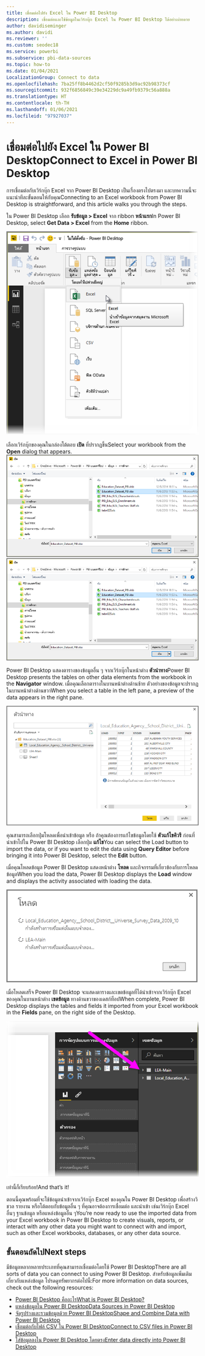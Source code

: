 ```yaml
---
title: เชื่อมต่อไปยัง Excel ใน Power BI Desktop
description: เชื่อมต่อและใช้ข้อมูลในเวิร์กบุ๊ก Excel ใน Power BI Desktop ได้อย่างง่ายดาย
author: davidiseminger
ms.author: davidi
ms.reviewer: ''
ms.custom: seodec18
ms.service: powerbi
ms.subservice: pbi-data-sources
ms.topic: how-to
ms.date: 01/04/2021
LocalizationGroup: Connect to data
ms.openlocfilehash: 7ba25ff8b4462d2cf50f9285b3d9ac92b98373cf
ms.sourcegitcommit: 932f6856849c39e34229dc9a49fb9379c56a888a
ms.translationtype: HT
ms.contentlocale: th-TH
ms.lasthandoff: 01/06/2021
ms.locfileid: "97927037"
---
```

# <a name="connect-to-excel-in-power-bi-desktop"></a><span data-ttu-id="a3a40-103">เชื่อมต่อไปยัง Excel ใน Power BI Desktop</span><span class="sxs-lookup"><span data-stu-id="a3a40-103">Connect to Excel in Power BI Desktop</span></span>
<span data-ttu-id="a3a40-104">การเชื่อมต่อกับเวิร์กบุ๊ก Excel จาก Power BI Desktop เป็นเรื่องตรงไปตรงมา และบทความนี้จะแนะนำทีละขั้นตอนให้กับคุณ</span><span class="sxs-lookup"><span data-stu-id="a3a40-104">Connecting to an Excel workbook from Power BI Desktop is straightforward, and this article walks you through the steps.</span></span>

<span data-ttu-id="a3a40-105">ใน Power BI Desktop เลือก **รับข้อมูล > Excel** จาก ribbon **หน้าแรก**</span><span class="sxs-lookup"><span data-stu-id="a3a40-105">In Power BI Desktop, select **Get Data > Excel** from the **Home** ribbon.</span></span>

![ภาพหน้าจอของตัวเลือก Excel](media/desktop-connect-excel/connect_to_excel_1.png)

<span data-ttu-id="a3a40-107">เลือกเวิร์กบุ๊กของคุณในกล่องโต้ตอบ **เปิด** ที่ปรากฏขึ้น</span><span class="sxs-lookup"><span data-stu-id="a3a40-107">Select your workbook from the **Open** dialog that appears.</span></span>
<span data-ttu-id="a3a40-108">![ภาพหน้าจอของกล่องโต้ตอบเปิด](media/desktop-connect-excel/connect_to_excel_2.png)</span><span class="sxs-lookup"><span data-stu-id="a3a40-108">![Screenshot of the Open dialog.](media/desktop-connect-excel/connect_to_excel_2.png)</span></span>

<span data-ttu-id="a3a40-109">Power BI Desktop แสดงตารางของข้อมูลอื่น ๆ จากเวิร์กบุ๊กในหน้าต่าง **ตัวนำทาง**</span><span class="sxs-lookup"><span data-stu-id="a3a40-109">Power BI Desktop presents the tables on other data elements from the workbook in the **Navigator** window.</span></span> <span data-ttu-id="a3a40-110">เมื่อคุณเลือกตารางในบานหน้าต่างด้านซ้าย ตัวอย่างของข้อมูลจะปรากฏในบานหน้าต่างด้านขวา</span><span class="sxs-lookup"><span data-stu-id="a3a40-110">When you select a table in the left pane, a preview of the data appears in the right pane.</span></span>

![ภาพหน้าจอของหน้าต่างตัวนำทาง](media/desktop-connect-excel/connect_to_excel_3.png)

<span data-ttu-id="a3a40-112">คุณสามารถเลือกปุ่มโหลดเพื่อนำเข้าข้อมูล หรือ ถ้าคุณต้องการแก้ไขข้อมูลโดยใช้ **ตัวแก้ไขคิวรี** ก่อนที่นำเข้าไปใน Power BI Desktop เลือกปุ่ม **แก้ไข**</span><span class="sxs-lookup"><span data-stu-id="a3a40-112">You can select the Load button to import the data, or if you want to edit the data using **Query Editor** before bringing it into Power BI Desktop, select the **Edit** button.</span></span>

<span data-ttu-id="a3a40-113">เมื่อคุณโหลดข้อมูล Power BI Desktop แสดงหน้าต่าง **โหลด** และกิจกรรมที่เกี่ยวข้องกับการโหลดข้อมูล</span><span class="sxs-lookup"><span data-stu-id="a3a40-113">When you load the data, Power BI Desktop displays the **Load** window and displays the activity associated with loading the data.</span></span>  

![ภาพหน้าจอของหน้าต่างโหลด](media/desktop-connect-excel/connect_to_excel_4.png)

<span data-ttu-id="a3a40-115">เมื่อโหลดเสร็จ Power BI Desktop จะแสดงตารางและเขตข้อมูลที่ได้นำเข้าจากเวิร์กบุ๊ก Excel ของคุณในบานหน้าต่าง **เขตข้อมูล** ทางด้านขวาของเดสก์ท็อป</span><span class="sxs-lookup"><span data-stu-id="a3a40-115">When complete, Power BI Desktop displays the tables and fields it imported from your Excel workbook in the **Fields** pane, on the right side of the Desktop.</span></span>

![ภาพหน้าจอของบานหน้าต่างเขตข้อมูล](media/desktop-connect-excel/connect_to_excel_5.png)

<span data-ttu-id="a3a40-117">เท่านี้ก็เรียบร้อย!</span><span class="sxs-lookup"><span data-stu-id="a3a40-117">And that’s it!</span></span>

<span data-ttu-id="a3a40-118">ตอนนี้คุณพร้อมที่จะใช้ข้อมูลนำเข้าจากเวิร์กบุ๊ก Excel ของคุณใน Power BI Desktop เพื่อสร้างวิชวล รายงาน หรือโต้ตอบกับข้อมูลอื่น ๆ ที่คุณอาจต้องการเชื่อมต่อ และนำเข้า เช่นเวิร์กบุ๊ก Excel อื่นๆ ฐานข้อมูล หรือแหล่งข้อมูลอื่น ๆ</span><span class="sxs-lookup"><span data-stu-id="a3a40-118">You’re now ready to use the imported data from your Excel workbook in Power BI Desktop to create visuals, reports, or interact with any other data you might want to connect with and import, such as other Excel workbooks, databases, or any other data source.</span></span>

## <a name="next-steps"></a><span data-ttu-id="a3a40-119">ขั้นตอนถัดไป</span><span class="sxs-lookup"><span data-stu-id="a3a40-119">Next steps</span></span>
<span data-ttu-id="a3a40-120">มีข้อมูลหลากหลายประเภทที่คุณสามารถเชื่อมต่อโดยใช้ Power BI Desktop</span><span class="sxs-lookup"><span data-stu-id="a3a40-120">There are all sorts of data you can connect to using Power BI Desktop.</span></span> <span data-ttu-id="a3a40-121">สำหรับข้อมูลเพิ่มเติมเกี่ยวกับแหล่งข้อมูล โปรดดูทรัพยากรต่อไปนี้:</span><span class="sxs-lookup"><span data-stu-id="a3a40-121">For more information on data sources, check out the following resources:</span></span>

* [<span data-ttu-id="a3a40-122">Power BI Desktop คืออะไร</span><span class="sxs-lookup"><span data-stu-id="a3a40-122">What is Power BI Desktop?</span></span>](../fundamentals/desktop-what-is-desktop.md)
* [<span data-ttu-id="a3a40-123">แหล่งข้อมูลใน Power BI Desktop</span><span class="sxs-lookup"><span data-stu-id="a3a40-123">Data Sources in Power BI Desktop</span></span>](desktop-data-sources.md)
* [<span data-ttu-id="a3a40-124">จัดรูปร่างและรวมข้อมูลด้วย Power BI Desktop</span><span class="sxs-lookup"><span data-stu-id="a3a40-124">Shape and Combine Data with Power BI Desktop</span></span>](desktop-shape-and-combine-data.md)
* [<span data-ttu-id="a3a40-125">เชื่อมต่อกับไฟล์ CSV ใน Power BI Desktop</span><span class="sxs-lookup"><span data-stu-id="a3a40-125">Connect to CSV files in Power BI Desktop</span></span>](desktop-connect-csv.md)   
* [<span data-ttu-id="a3a40-126">ใส่ข้อมูลลงใน Power BI Desktop โดยตรง</span><span class="sxs-lookup"><span data-stu-id="a3a40-126">Enter data directly into Power BI Desktop</span></span>](desktop-enter-data-directly-into-desktop.md)   
